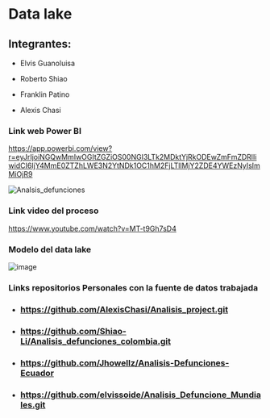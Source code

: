 # Data lake
## Integrantes:

+ Elvis Guanoluisa

+ Roberto Shiao

+ Franklin Patino

+ Alexis Chasi

### Link web Power BI
https://app.powerbi.com/view?r=eyJrIjoiNGQwMmIwOGItZGZiOS00NGI3LTk2MDktYjRkODEwZmFmZDRlIiwidCI6IjY4MmE0ZTZhLWE3N2YtNDk1OC1hM2FjLTllMjY2ZDE4YWEzNyIsImMiOjR9

![Analsis_defunciones](https://user-images.githubusercontent.com/95731527/222870934-9e1da6fe-23b8-4dfb-951a-af302ff71428.jpg)

### Link video del proceso
https://www.youtube.com/watch?v=MT-t9Gh7sD4

### Modelo del data lake
![image](https://user-images.githubusercontent.com/95731527/222867971-71ecbe2a-2355-44ea-bd82-300c68e82152.png)

 ### Links repositorios Personales con la fuente de datos trabajada
+ ### https://github.com/AlexisChasi/Analisis_project.git
+ ### https://github.com/Shiao-Li/Analisis_defunciones_colombia.git
+ ### https://github.com/Jhowellz/Analisis-Defunciones-Ecuador
+ ### https://github.com/elvissoide/Analisis_Defuncione_Mundiales.git
